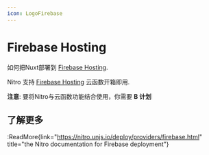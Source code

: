 ```yaml
---
icon: LogoFirebase
---
```


# Firebase Hosting

如何把Nuxt部署到 [Firebase Hosting](https://firebase.google.com/docs/hosting).

Nitro 支持 [Firebase Hosting](https://firebase.google.com/docs/hosting) 云函数开箱即用.

**注意**: 要将Nitro与云函数功能结合使用，你需要 **B 计划**

## 了解更多

:ReadMore{link="https://nitro.unjs.io/deploy/providers/firebase.html" title="the Nitro documentation for Firebase deployment"}
